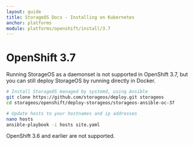 ```yaml
---
layout: guide
title: StorageOS Docs - Installing on Kubernetes
anchor: platforms
module: platforms/openshift/install/3.7
---
```


# OpenShift 3.7

Running StorageOS as a daemonset is not supported in OpenShift 3.7, but you can
still deploy StorageOS by running directly in Docker.

```bash
# Install StorageOS managed by systemd, using Ansible
git clone https://github.com/storageos/deploy.git storageos
cd storageos/openshift/deploy-storageos/storageos-ansible-oc-37

# Update hosts to your hostnames and ip addresses
nano hosts
ansible-playbook -i hosts site.yaml
```

OpenShift 3.6 and earlier are not supported.
